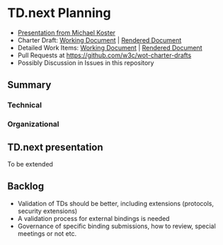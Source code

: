 # TD.next Planning

- [Presentation from Michael Koster](https://github.com/w3c/wot/blob/main/PRESENTATIONS/2023-31-05-tdnext.pdf)
- Charter Draft: [Working Document](https://github.com/w3c/wot-charter-drafts/blob/main/wot-wg-2023-draft.html) | [Rendered Document](https://w3c.github.io/wot-charter-drafts/wot-wg-2023-draft.html)
- Detailed Work Items: [Working Document](https://github.com/w3c/wot-charter-drafts/blob/main/wot-wg-2023-details.html) | [Rendered Document](https://w3c.github.io/wot-charter-drafts/wot-wg-2023-details.html)
- Pull Requests at https://github.com/w3c/wot-charter-drafts
- Possibly Discussion in Issues in this repository

## Summary 

### Technical

### Organizational

## TD.next presentation

To be extended

## Backlog

- Validation of TDs should be better, including extensions (protocols, security extensions)
- A validation process for external bindings is needed
- Governance of specific binding submissions, how to review, special meetings or not etc.
